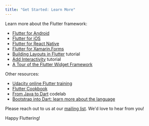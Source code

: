 ```yaml
---
title: "Get Started: Learn More"
---
```


Learn more about the Flutter framework:

* [Flutter for Android](/flutter-for-android/)
* [Flutter for iOS](/flutter-for-ios/)
* [Flutter for React Native](/flutter-for-react-native/)
* [Flutter for Xamarin.Forms](/flutter-for-xamarin-forms/)
* [Building Layouts in Flutter](/tutorials/layout/) tutorial
* [Add Interactivity](/tutorials/interactive/) tutorial
* [A Tour of the Flutter Widget Framework](/widgets-intro/)

Other resources:

* [Udacity online Flutter training](https://www.udacity.com/course/build-native-mobile-apps-with-flutter--ud905)
* [Flutter Cookbook](/cookbook/)
* [From Java to Dart](https://codelabs.developers.google.com/codelabs/from-java-to-dart/#0) codelab
* [Bootstrap into Dart: learn more about the language](/bootstrap-into-dart/)

Please reach out to us at our [mailing list][]. We'd love to hear from you!

Happy Fluttering!

[mailing list]: mailto:{{site.email}}
